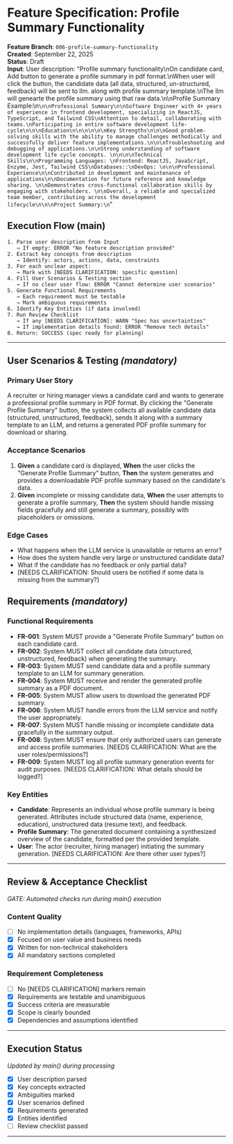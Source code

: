 # Feature Specification: Profile Summary Functionality

**Feature Branch**: `006-profile-summary-functionality`  
**Created**: September 22, 2025  
**Status**: Draft  
**Input**: User description: "Profile summary functionality\nOn candidate card, Add button to generate a profile summary in pdf format.\nWhen user will click the button, the candidate data (all data, structured, un-structured, feedback) will be sent to llm. along with profile summary template.\nThe llm will genearte the profile summary using that raw data.\n\nProfile Summary Example:\n```\n\nProfessional Summary\n\nSoftware Engineer with 4+ years of experience in frontend development, specializing in ReactJS, TypeScript, and Tailwind CSS\nAttention to detail, collaborating with teams.\nParticipating in entire software development life-cycle\n\n\nEducation\n\n\n\n\n\nKey Strengths\n\n\nGood problem-solving skills with the ability to manage challenges methodically and successfully deliver feature implementations.\n\n\nTroubleshooting and debugging of applications.\n\nStrong understanding of software development life cycle concepts. \n\n\n\nTechnical Skills\n\nProgramming Languages: \nFrontend: ReactJS, JavaScript, Enzyme, Jest, Tailwind CSS\nDatabases::\nDevOps: \n\n\nProfessional Experience\n\nContributed in development and maintenance of applications\n\nDocumentation for future reference and knowledge sharing. \n\nDemonstrates cross-functional collaboration skills by engaging with stakeholders. \n\nOverall, a reliable and specialized team member, contributing across the development lifecycle\n\n\nProject Summary:\n```"

## Execution Flow (main)
```
1. Parse user description from Input
   → If empty: ERROR "No feature description provided"
2. Extract key concepts from description
   → Identify: actors, actions, data, constraints
3. For each unclear aspect:
   → Mark with [NEEDS CLARIFICATION: specific question]
4. Fill User Scenarios & Testing section
   → If no clear user flow: ERROR "Cannot determine user scenarios"
5. Generate Functional Requirements
   → Each requirement must be testable
   → Mark ambiguous requirements
6. Identify Key Entities (if data involved)
7. Run Review Checklist
   → If any [NEEDS CLARIFICATION]: WARN "Spec has uncertainties"
   → If implementation details found: ERROR "Remove tech details"
8. Return: SUCCESS (spec ready for planning)
```

---

## User Scenarios & Testing *(mandatory)*

### Primary User Story
A recruiter or hiring manager views a candidate card and wants to generate a professional profile summary in PDF format. By clicking the "Generate Profile Summary" button, the system collects all available candidate data (structured, unstructured, feedback), sends it along with a summary template to an LLM, and returns a generated PDF profile summary for download or sharing.

### Acceptance Scenarios
1. **Given** a candidate card is displayed, **When** the user clicks the "Generate Profile Summary" button, **Then** the system generates and provides a downloadable PDF profile summary based on the candidate's data.
2. **Given** incomplete or missing candidate data, **When** the user attempts to generate a profile summary, **Then** the system should handle missing fields gracefully and still generate a summary, possibly with placeholders or omissions.

### Edge Cases
- What happens when the LLM service is unavailable or returns an error?
- How does the system handle very large or unstructured candidate data?
- What if the candidate has no feedback or only partial data?
- [NEEDS CLARIFICATION: Should users be notified if some data is missing from the summary?]

## Requirements *(mandatory)*

### Functional Requirements
- **FR-001**: System MUST provide a "Generate Profile Summary" button on each candidate card.
- **FR-002**: System MUST collect all candidate data (structured, unstructured, feedback) when generating the summary.
- **FR-003**: System MUST send candidate data and a profile summary template to an LLM for summary generation.
- **FR-004**: System MUST receive and render the generated profile summary as a PDF document.
- **FR-005**: System MUST allow users to download the generated PDF summary.
- **FR-006**: System MUST handle errors from the LLM service and notify the user appropriately.
- **FR-007**: System MUST handle missing or incomplete candidate data gracefully in the summary output.
- **FR-008**: System MUST ensure that only authorized users can generate and access profile summaries. [NEEDS CLARIFICATION: What are the user roles/permissions?]
- **FR-009**: System MUST log all profile summary generation events for audit purposes. [NEEDS CLARIFICATION: What details should be logged?]

### Key Entities
- **Candidate**: Represents an individual whose profile summary is being generated. Attributes include structured data (name, experience, education), unstructured data (resume text), and feedback.
- **Profile Summary**: The generated document containing a synthesized overview of the candidate, formatted per the provided template.
- **User**: The actor (recruiter, hiring manager) initiating the summary generation. [NEEDS CLARIFICATION: Are there other user types?]

---

## Review & Acceptance Checklist
*GATE: Automated checks run during main() execution*

### Content Quality
- [ ] No implementation details (languages, frameworks, APIs)
- [x] Focused on user value and business needs
- [x] Written for non-technical stakeholders
- [x] All mandatory sections completed

### Requirement Completeness
- [ ] No [NEEDS CLARIFICATION] markers remain
- [x] Requirements are testable and unambiguous  
- [x] Success criteria are measurable
- [x] Scope is clearly bounded
- [x] Dependencies and assumptions identified

---

## Execution Status
*Updated by main() during processing*

- [x] User description parsed
- [x] Key concepts extracted
- [x] Ambiguities marked
- [x] User scenarios defined
- [x] Requirements generated
- [x] Entities identified
- [ ] Review checklist passed

---
